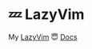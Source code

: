 # 💤 LazyVim

My [LazyVim](https://github.com/LazyVim/LazyVim) 😇
[Docs](https://lazyvim.github.io/installation)
